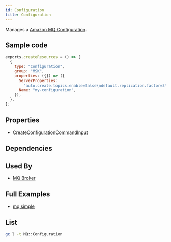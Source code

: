 ```yaml
---
id: Configuration
title: Configuration
---
```


Manages a [Amazon MQ Configuration](https://console.aws.amazon.com/amazon-mq/home#/configurations).

## Sample code

```js
exports.createResources = () => [
  {
    type: "Configuration",
    group: "MSK",
    properties: ({}) => ({
      ServerProperties:
        "auto.create.topics.enable=false\ndefault.replication.factor=3\nmin.insync.replicas=2\nnum.io.threads=8\nnum.network.threads=5\nnum.partitions=1\nnum.replica.fetchers=2\nreplica.lag.time.max.ms=30000\nsocket.receive.buffer.bytes=102400\nsocket.request.max.bytes=104857600\nsocket.send.buffer.bytes=102400\nunclean.leader.election.enable=true\nzookeeper.session.timeout.ms=18000\n",
      Name: "my-configuration",
    }),
  },
];
```

## Properties

- [CreateConfigurationCommandInput](https://docs.aws.amazon.com/AWSJavaScriptSDK/v3/latest/clients/client-mq/interfaces/createconfigurationcommandinput.html)

## Dependencies

## Used By

- [MQ Broker](../MQ/Broker.md)

## Full Examples

- [mq simple](https://github.com/grucloud/grucloud/tree/main/examples/aws/MQ/mq-simple)

## List

```sh
gc l -t MQ::Configuration
```

```txt

```
